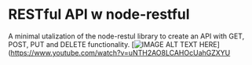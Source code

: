 # RESTful API w node-restful
A minimal utalization of the node-restul library to create an API with GET, POST, PUT and DELETE functionality. [![IMAGE ALT TEXT HERE](https://img.youtube.com/vi/uNTH2AO8LCA/0.jpg)](https://www.youtube.com/watch?v=uNTH2AO8LCAHOcUahGZXYU

